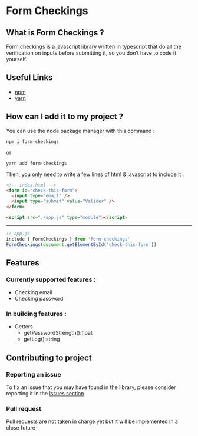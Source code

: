 # Form Checkings
## What is Form Checkings ?
Form checkings is a javascript library written in typescript that do all the verification on inputs before submitting it, so you don’t have to code it yourself.

## Useful Links
- [npm](https://www.npmjs.com/package/form-checkings)
- [yarn](https://yarnpkg.com/package/form-checkings)

## How can I add it to my project ?
You can use the node package manager with this command : 

`npm i form-checkings`

or 

`yarn add form-checkings`

Then, you only need to write a few lines of html & javascript to include it :


```html
<!-- index.html -->
<form id="check-this-form">
  <input type="email" />
  <input type="submit" value="Valider" />
</form>

<script src="./app.js" type="module"></script>
```

---

```javascript
// app.js
include { FormCheckings } from 'form-checkings'
FormCheckings(document.getElementById('check-this-form'))
```

## Features
### Currently supported features :
- Checking email
- Checking password

### In building features :
- Getters
   - getPasswordStrength():float
   - getLog():string

## Contributing to project
### Reporting an issue 

To fix an issue that you may have found in the library, please consider reporting it in the [issues section](https://github.com/BenGaudry/form-checkings/issues)

### Pull request

Pull requests are not taken in charge yet but it will be implemented in a close future

